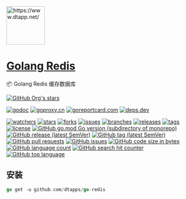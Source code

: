 <img width="100" src="https://www.dtapp.net/assets/img/logo.png" alt="https://www.dtapp.net/"/>

<h1><a href="https://www.dtapp.net/">Golang Redis</a></h1>

📦 Golang Redis 缓存数据库

[comment]: <> (dtapps)
[![GitHub Org's stars](https://img.shields.io/github/stars/dtapps)](https://github.com/dtapps)

[comment]: <> (go)
[![godoc](https://pkg.go.dev/badge/github.com/dtapps/go-redis?status.svg)](https://pkg.go.dev/github.com/dtapps/go-redis)
[![goproxy.cn](https://goproxy.cn/stats/github.com/dtapps/go-redis/badges/download-count.svg)](https://goproxy.cn/stats/github.com/dtapps/go-redis)
[![goreportcard.com](https://goreportcard.com/badge/github.com/dtapps/go-redis)](https://goreportcard.com/report/github.com/dtapps/go-redis)
[![deps.dev](https://img.shields.io/badge/deps-go-red.svg)](https://deps.dev/go/github.com%2Fdtapps%2Fgo-redis)

[comment]: <> (github.com)
[![watchers](https://badgen.net/github/watchers/dtapps/go-redis)](https://github.com/dtapps/go-redis/watchers)
[![stars](https://badgen.net/github/stars/dtapps/go-redis)](https://github.com/dtapps/go-redis/stargazers)
[![forks](https://badgen.net/github/forks/dtapps/go-redis)](https://github.com/dtapps/go-redis/network/members)
[![issues](https://badgen.net/github/issues/dtapps/go-redis)](https://github.com/dtapps/go-redis/issues)
[![branches](https://badgen.net/github/branches/dtapps/go-redis)](https://github.com/dtapps/go-redis/branches)
[![releases](https://badgen.net/github/releases/dtapps/go-redis)](https://github.com/dtapps/go-redis/releases)
[![tags](https://badgen.net/github/tags/dtapps/go-redis)](https://github.com/dtapps/go-redis/tags)
[![license](https://badgen.net/github/license/dtapps/go-redis)](https://github.com/dtapps/go-redis/blob/master/LICENSE)
[![GitHub go.mod Go version (subdirectory of monorepo)](https://img.shields.io/github/go-mod/go-version/dtapps/go-redis)](https://github.com/dtapps/go-redis)
[![GitHub release (latest SemVer)](https://img.shields.io/github/v/release/dtapps/go-redis)](https://github.com/dtapps/go-redis/releases)
[![GitHub tag (latest SemVer)](https://img.shields.io/github/v/tag/dtapps/go-redis)](https://github.com/dtapps/go-redis/tags)
[![GitHub pull requests](https://img.shields.io/github/issues-pr/dtapps/go-redis)](https://github.com/dtapps/go-redis/pulls)
[![GitHub issues](https://img.shields.io/github/issues/dtapps/go-redis)](https://github.com/dtapps/go-redis/issues)
[![GitHub code size in bytes](https://img.shields.io/github/languages/code-size/dtapps/go-redis)](https://github.com/dtapps/go-redis)
[![GitHub language count](https://img.shields.io/github/languages/count/dtapps/go-redis)](https://github.com/dtapps/go-redis)
[![GitHub search hit counter](https://img.shields.io/github/search/dtapps/go-redis/go)](https://github.com/dtapps/go-redis)
[![GitHub top language](https://img.shields.io/github/languages/top/dtapps/go-redis)](https://github.com/dtapps/go-redis)

## 安装

```go
go get -u github.com/dtapps/go-redis
```